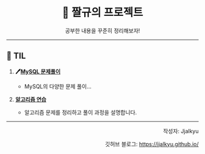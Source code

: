 <div align="center">
   <h1>📘 짤규의 프로젝트</h1>
   <p>공부한 내용을 꾸준히 정리해보자!</p>
</div>

---

## 📂 TIL
1. **🖊️[MySQL 문제풀이](https://jjalkyu.github.io/mySQL_examination/mySQL_PROCEDURE.md)** 
   - MySQL의 다양한 문제 풀이...

2. **[알고리즘 연습](https://jjalkyu.github.io/algorithm/2024/11/19/PassingCars/)**  
   - 알고리즘 문제를 정리하고 풀이 과정을 설명합니다.

---

<div align="right">
   <p>작성자: Jjalkyu</p>
   <p>깃허브 블로그: <a href="https://jjalkyu.github.io/">https://jjalkyu.github.io/</a></p>
</div>
